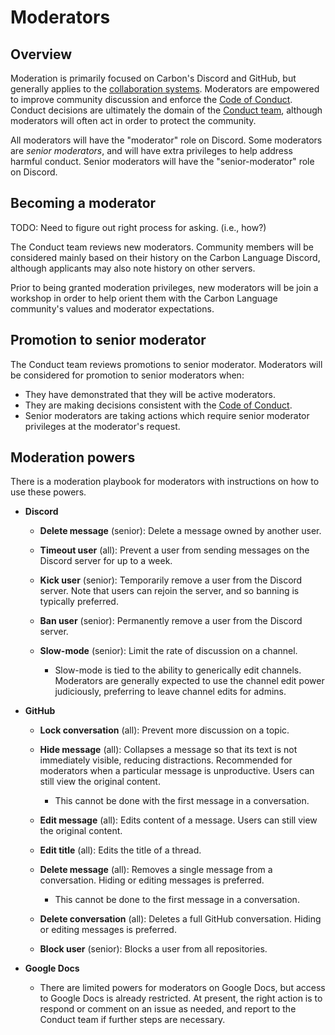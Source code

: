 # Moderators

<!--
Part of the Carbon Language project, under the Apache License v2.0 with LLVM
Exceptions. See /LICENSE for license information.
SPDX-License-Identifier: Apache-2.0 WITH LLVM-exception
-->

## Overview

Moderation is primarily focused on Carbon's Discord and GitHub, but generally
applies to the [collaboration systems](/CONTRIBUTING.md#collaboration-systems).
Moderators are empowered to improve community discussion and enforce the
[Code of Conduct](/CODE_OF_CONDUCT.md). Conduct decisions are ultimately the
domain of the [Conduct team](/CODE_OF_CONDUCT.md#conduct-team), although
moderators will often act in order to protect the community.

All moderators will have the "moderator" role on Discord. Some moderators are
_senior moderators_, and will have extra privileges to help address harmful
conduct. Senior moderators will have the "senior-moderator" role on Discord.

## Becoming a moderator

TODO: Need to figure out right process for asking. (i.e., how?)

The Conduct team reviews new moderators. Community members will be considered
mainly based on their history on the Carbon Language Discord, although
applicants may also note history on other servers.

Prior to being granted moderation privileges, new moderators will be join a
workshop in order to help orient them with the Carbon Language community's
values and moderator expectations.

## Promotion to senior moderator

The Conduct team reviews promotions to senior moderator. Moderators will be
considered for promotion to senior moderators when:

-   They have demonstrated that they will be active moderators.
-   They are making decisions consistent with the
    [Code of Conduct](/CODE_OF_CONDUCT.md).
-   Senior moderators are taking actions which require senior moderator
    privileges at the moderator's request.

## Moderation powers

There is a moderation playbook for moderators with instructions on how to use
these powers.

-   **Discord**

    -   **Delete message** (senior): Delete a message owned by another user.

    -   **Timeout user** (all): Prevent a user from sending messages on the
        Discord server for up to a week.

    -   **Kick user** (senior): Temporarily remove a user from the Discord
        server. Note that users can rejoin the server, and so banning is
        typically preferred.

    -   **Ban user** (senior): Permanently remove a user from the Discord
        server.

    -   **Slow-mode** (senior): Limit the rate of discussion on a channel.

        -   Slow-mode is tied to the ability to generically edit channels.
            Moderators are generally expected to use the channel edit power
            judiciously, preferring to leave channel edits for admins.

-   **GitHub**

    -   **Lock conversation** (all): Prevent more discussion on a topic.

    -   **Hide message** (all): Collapses a message so that its text is not
        immediately visible, reducing distractions. Recommended for moderators
        when a particular message is unproductive. Users can still view the
        original content.

        -   This cannot be done with the first message in a conversation.

    -   **Edit message** (all): Edits content of a message. Users can still view
        the original content.

    -   **Edit title** (all): Edits the title of a thread.

    -   **Delete message** (all): Removes a single message from a conversation.
        Hiding or editing messages is preferred.

        -   This cannot be done to the first message in a conversation.

    -   **Delete conversation** (all): Deletes a full GitHub conversation.
        Hiding or editing messages is preferred.

    -   **Block user** (senior): Blocks a user from all repositories.

-   **Google Docs**

    -   There are limited powers for moderators on Google Docs, but access to
        Google Docs is already restricted. At present, the right action is to
        respond or comment on an issue as needed, and report to the Conduct team
        if further steps are necessary.
